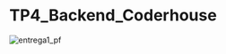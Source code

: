 # TP4_Backend_Coderhouse

![entrega1_pf](https://firebasestorage.googleapis.com/v0/b/bossyapp-54cf2.appspot.com/o/productsImages%2Fentregable1proyectofinal.png?alt=media&token=ff8394d5-b68f-4466-aa8b-731fdd5add60)
